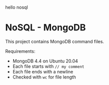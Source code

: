 hello nosql
# NoSQL - MongoDB

This project contains MongoDB command files.

Requirements:
- MongoDB 4.4 on Ubuntu 20.04
- Each file starts with `// my comment`
- Each file ends with a newline
- Checked with `wc` for file length
